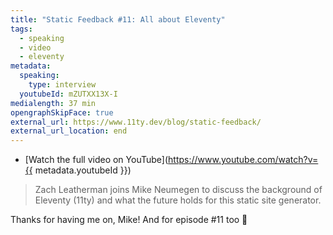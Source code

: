 ```yaml
---
title: "Static Feedback #11: All about Eleventy"
tags:
  - speaking
  - video
  - eleventy
metadata:
  speaking:
    type: interview
  youtubeId: mZUTXX13X-I
medialength: 37 min
opengraphSkipFace: true
external_url: https://www.11ty.dev/blog/static-feedback/
external_url_location: end
---
```

<div class="fullwidth"><youtube-lite-player @slug="{{ metadata.youtubeId }}" @label="{{ title }}"></youtube-lite-player></div>

* [Watch the full video on YouTube](https://www.youtube.com/watch?v={{ metadata.youtubeId }})

> Zach Leatherman joins Mike Neumegen to discuss the background of Eleventy (11ty) and what the future holds for this static site generator.

Thanks for having me on, Mike! And for episode #11 too 👀